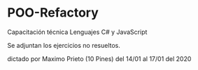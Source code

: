 # POO-Refactory
Capacitación técnica Lenguajes C# y JavaScript

Se adjuntan los ejercicios no resueltos.

dictado por Maximo Prieto (10 Pines) del 14/01 al 17/01 del 2020
